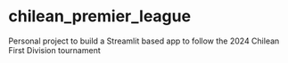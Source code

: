 # chilean_premier_league
Personal project to build a Streamlit based app to follow the 2024 Chilean First Division tournament
